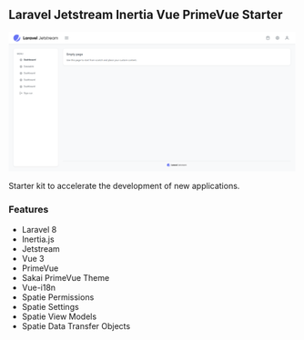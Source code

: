 ## Laravel Jetstream Inertia Vue PrimeVue Starter

![Screenshot](docs/screen.png)


Starter kit to accelerate the development of new applications.

### Features
* Laravel 8
* Inertia.js
* Jetstream
* Vue 3
* PrimeVue
* Sakai PrimeVue Theme
* Vue-i18n
* Spatie Permissions
* Spatie Settings
* Spatie View Models
* Spatie Data Transfer Objects
